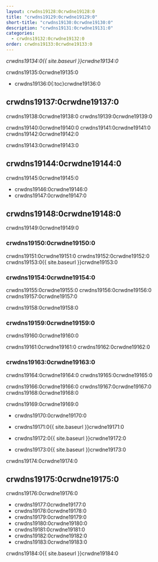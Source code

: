 ```yaml
---
layout: crwdns19128:0crwdne19128:0
title: "crwdns19129:0crwdne19129:0"
short-title: "crwdns19130:0crwdne19130:0"
description: "crwdns19131:0crwdne19131:0"
categories:
  - crwdns19132:0crwdne19132:0
order: crwdns19133:0crwdne19133:0
---
```

*crwdns19134:0{{ site.baseurl }}crwdne19134:0*

crwdns19135:0crwdne19135:0

- crwdns19136:0{:toc}crwdne19136:0

## crwdns19137:0crwdne19137:0

crwdns19138:0crwdne19138:0 crwdns19139:0crwdne19139:0

crwdns19140:0crwdne19140:0 crwdns19141:0crwdne19141:0 crwdns19142:0crwdne19142:0

crwdns19143:0crwdne19143:0

## crwdns19144:0crwdne19144:0

crwdns19145:0crwdne19145:0

- crwdns19146:0crwdne19146:0
- crwdns19147:0crwdne19147:0

## crwdns19148:0crwdne19148:0

crwdns19149:0crwdne19149:0

### crwdns19150:0crwdne19150:0

crwdns19151:0crwdne19151:0 crwdns19152:0crwdne19152:0 crwdns19153:0{{ site.baseurl }}crwdne19153:0

### crwdns19154:0crwdne19154:0

crwdns19155:0crwdne19155:0 crwdns19156:0crwdne19156:0 crwdns19157:0crwdne19157:0

crwdns19158:0crwdne19158:0

### crwdns19159:0crwdne19159:0

crwdns19160:0crwdne19160:0

crwdns19161:0crwdne19161:0 crwdns19162:0crwdne19162:0

### crwdns19163:0crwdne19163:0

crwdns19164:0crwdne19164:0 crwdns19165:0crwdne19165:0

crwdns19166:0crwdne19166:0 crwdns19167:0crwdne19167:0 crwdns19168:0crwdne19168:0

crwdns19169:0crwdne19169:0

- crwdns19170:0crwdne19170:0

- crwdns19171:0{{ site.baseurl }}crwdne19171:0

- crwdns19172:0{{ site.baseurl }}crwdne19172:0

- crwdns19173:0{{ site.baseurl }}crwdne19173:0

crwdns19174:0crwdne19174:0

## crwdns19175:0crwdne19175:0

crwdns19176:0crwdne19176:0

- crwdns19177:0crwdne19177:0
- crwdns19178:0crwdne19178:0
- crwdns19179:0crwdne19179:0
- crwdns19180:0crwdne19180:0
- crwdns19181:0crwdne19181:0
- crwdns19182:0crwdne19182:0
- crwdns19183:0crwdne19183:0

crwdns19184:0{{ site.baseurl }}crwdne19184:0